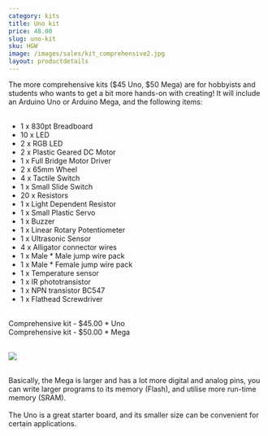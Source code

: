 ```yaml
---
category: kits
title: Uno kit
price: 48.00
slug: uno-kit
sku: HGW
image: /images/sales/kit_comprehensive2.jpg
layout: productdetails
---
```

The more comprehensive kits ($45 Uno, $50 Mega) are for hobbyists and students who wants to get a bit more hands-on with creating! It will include an Arduino Uno or Arduino Mega, and the following items: <br><br>

* 1 x 830pt Breadboard
* 10 x LED
* 2 x RGB LED
* 2 x Plastic Geared DC Motor
* 1 x Full Bridge Motor Driver
* 2 x 65mm Wheel
* 4 x Tactile Switch
* 1 x Small Slide Switch
* 20 x Resistors
* 1 x Light Dependent Resistor
* 1 x Small Plastic Servo
* 1 x Buzzer
* 1 x Linear Rotary Potentiometer
* 1 x Ultrasonic Sensor
* 4 x Alligator connector wires
* 1 x Male * Male jump wire pack
* 1 x Male * Female jump wire pack
* 1 x Temperature sensor
* 1 x IR phototransistor
* 1 x NPN transistor BC547
* 1 x Flathead Screwdriver

<br>Comprehensive kit -	$45.00 * Uno
<br>Comprehensive kit -	$50.00 * Mega

<br><img src="/images/sales/arduino_comp.png"/>

<br>Basically, the Mega is larger and has a lot more digital and analog pins, you can write larger programs to its memory (Flash), and utilise more run-time memory (SRAM).
<br>
<br>The Uno is a great starter board, and its smaller size can be convenient for certain applications.

